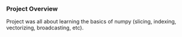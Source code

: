 ### Project Overview

 Project was all about learning the basics of numpy (slicing, indexing, vectorizing, broadcasting, etc).


